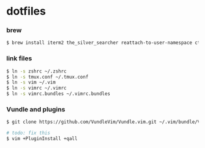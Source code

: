 # dotfiles

### brew
```sh
$ brew install iterm2 the_silver_searcher reattach-to-user-namespace ctags tmux macvim
```

### link files
```sh
$ ln -s zshrc ~/.zshrc
$ ln -s tmux.conf ~/.tmux.conf
$ ln -s vim ~/.vim
$ ln -s vimrc ~/.vimrc
$ ln -s vimrc.bundles ~/.vimrc.bundles
```

### Vundle and plugins
```sh
$ git clone https://github.com/VundleVim/Vundle.vim.git ~/.vim/bundle/Vundle.vim

# todo: fix this
$ vim +PluginInstall +qall
```
